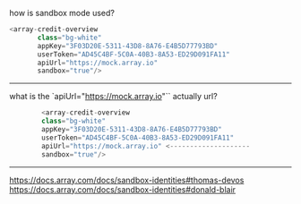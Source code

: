 how is sandbox mode used?

 ```javascript
 <array-credit-overview
        class="bg-white"
        appKey="3F03D20E-5311-43D8-8A76-E4B5D77793BD"
        userToken="AD45C4BF-5C0A-40B3-8A53-ED29D091FA11"
        apiUrl="https://mock.array.io"
        sandbox="true"/>
```

---

what is the `apiUrl="<https://mock.array.io>"`` actually url?

```javascript
        <array-credit-overview
        class="bg-white"
        appKey="3F03D20E-5311-43D8-8A76-E4B5D77793BD"
        userToken="AD45C4BF-5C0A-40B3-8A53-ED29D091FA11"
        apiUrl="https://mock.array.io" <--------------------
        sandbox="true"/>
```

---



<https://docs.array.com/docs/sandbox-identities#thomas-devos>
<https://docs.array.com/docs/sandbox-identities#donald-blair>
